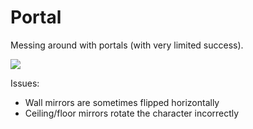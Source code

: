 # Portal

Messing around with portals (with very limited success).

![](Portal_v1_walls.gif)

Issues:
- Wall mirrors are sometimes flipped horizontally
- Ceiling/floor mirrors rotate the character incorrectly 

